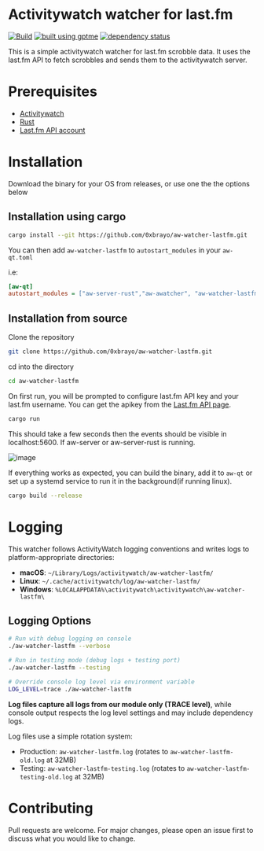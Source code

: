 # Activitywatch watcher for last.fm

[![Build](https://github.com/0xbrayo/aw-watcher-lastfm/actions/workflows/build.yml/badge.svg?branch=main)](https://github.com/0xbrayo/aw-watcher-lastfm/actions/workflows/build.yml) [![built using gptme](https://img.shields.io/badge/built%20using-gptme%20%F0%9F%A4%96-5151f5?style=flat)](https://github.com/gptme/gptme) [![dependency status](https://deps.rs/repo/github/0xbrayo/aw-watcher-lastfm/status.svg)](https://deps.rs/repo/github/0xbrayo/aw-watcher-lastfm)

This is a simple activitywatch watcher for last.fm scrobble data. It uses the last.fm API to fetch scrobbles and sends them to the activitywatch server.

# Prerequisites

- [Activitywatch](https://github.com/ActivityWatch/activitywatch)
- [Rust](https://www.rust-lang.org/tools/install)
- [Last.fm API account](https://www.last.fm/)

# Installation

Download the binary for your OS from releases, or use one the the options below

## Installation using cargo

```bash
cargo install --git https://github.com/0xbrayo/aw-watcher-lastfm.git
```

You can then add `aw-watcher-lastfm` to `autostart_modules` in your `aw-qt.toml`

i.e:
```ini
[aw-qt]
autostart_modules = ["aw-server-rust","aw-awatcher", "aw-watcher-lastfm"]
```

## Installation from source

Clone the repository

```bash
git clone https://github.com/0xbrayo/aw-watcher-lastfm.git
```

cd into the directory

```bash
cd aw-watcher-lastfm
```


On first run, you will be prompted to configure last.fm API key and your last.fm username. You can get the apikey from the [Last.fm API page](https://www.last.fm/api/accounts).

```bash
cargo run
```

This should take a few seconds then the events should be visible in localhost:5600. If aw-server or aw-server-rust is running.

![image](https://github.com/0xbrayo/aw-watcher-lastfm/assets/62670517/1c4cb5ff-5f2d-455b-845b-a3fcd8200f94)



If everything works as expected, you can build the binary, add it to `aw-qt` or set up a systemd service to run it in the background(if running linux).

```bash
cargo build --release
```

# Logging

This watcher follows ActivityWatch logging conventions and writes logs to platform-appropriate directories:

- **macOS**: `~/Library/Logs/activitywatch/aw-watcher-lastfm/`
- **Linux**: `~/.cache/activitywatch/log/aw-watcher-lastfm/`
- **Windows**: `%LOCALAPPDATA%\activitywatch\activitywatch\aw-watcher-lastfm\`

## Logging Options

```bash
# Run with debug logging on console
./aw-watcher-lastfm --verbose

# Run in testing mode (debug logs + testing port)
./aw-watcher-lastfm --testing

# Override console log level via environment variable
LOG_LEVEL=trace ./aw-watcher-lastfm
```

**Log files capture all logs from our module only (TRACE level)**, while console output respects the log level settings and may include dependency logs.

Log files use a simple rotation system:
- Production: `aw-watcher-lastfm.log` (rotates to `aw-watcher-lastfm-old.log` at 32MB)
- Testing: `aw-watcher-lastfm-testing.log` (rotates to `aw-watcher-lastfm-testing-old.log` at 32MB)

# Contributing

Pull requests are welcome. For major changes, please open an issue first to discuss what you would like to change.
